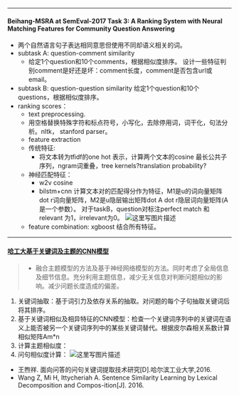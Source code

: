 ---
#### Beihang-MSRA at SemEval-2017 Task 3: A Ranking System with Neural Matching Features for Community Question Answering
- 两个自然语言句子表达相同意思但使用不同却语义相关的词。
- subtask A:   question-comment similarity
     - 给定1个question和10个comments，根据相似度排序。
            设计一些特征判别comment是好还是坏：comment长度，comment是否包含url或email。
- subtask B:   question-question similarity
     给定1个question和10个questions，根据相似度排序。
- ranking scores：
    - text preprocessing.
    - 用空格替换特殊字符和标点符号，小写化，去除停用词，词干化，句法分析。nltk， stanford parser。
    - feature extraction
	 - 传统特征:
		 - 将文本转为tfidf的one hot 表示，计算两个文本的cosine
            最长公共子序列，ngram词重叠，tree kernels?translation probability?
     - 神经匹配特征：
	     - w2v cosine
	     -  bilstm+cnn 计算文本对的匹配得分作为特征，M1是u的词向量矩阵dot r词向量矩阵，M2是u隐层输出矩阵dot A dot  r隐层词向量矩阵(A是一个参数）。
	     对于taskB，question对标注perfect match 和relevant 为1，irrelevant为0。
	      ![这里写图片描述](http://img.blog.csdn.net/20171106210117329?watermark/2/text/aHR0cDovL2Jsb2cuY3Nkbi5uZXQveXVlMTE1MTE4MDcwMg==/font/5a6L5L2T/fontsize/400/fill/I0JBQkFCMA==/dissolve/70/gravity/SouthEast)
	- feature combination:
    xgboost 结合所有特征。

-----------
####  [哈工大基于关键词及主题的CNN模型](https://mp.weixin.qq.com/s/TYEWKdX4IEDLd8rnsASnnw)
> - 融合主题模型的方法及基于神经网络模型的方法。同时考虑了全局信息及细节信息。充分利用主题信息，减少无关信息对判断问题相似的影响。减少问题长度造成的偏差。
1. 关键词抽取：基于词引力及依存关系的抽取。对问题的每个子句抽取关键词后将其排序。
1. 基于关键词相似及相异特征的CNN模型：检查一个关键词序列中的关键词在语义上能否被另一个关键词序列中的某些关键词替代。根据皮尔森相关系数计算相似矩阵Am*n
1. 计算主题相似度：
2. 问句相似度计算：
![这里写图片描述](http://img.blog.csdn.net/20171106215245194?watermark/2/text/aHR0cDovL2Jsb2cuY3Nkbi5uZXQveXVlMTE1MTE4MDcwMg==/font/5a6L5L2T/fontsize/400/fill/I0JBQkFCMA==/dissolve/70/gravity/SouthEast)
- 王煦祥. 面向问答的问句关键词提取技术研究[D].哈尔滨工业大学,2016.
- Wang Z, Mi H, Ittycheriah A. Sentence Similarity Learning by Lexical Decomposition and Compos-ition[J]. 2016.